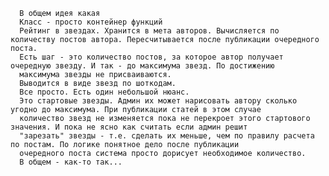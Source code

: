 
      В общем идея какая
      Класс - просто контейнер функций
      Рейтинг в звездах. Хранится в мета авторов. Вычисляется по количеству постов автора. Пересчитывается после публикации очередного поста.
      Есть шаг - это количество постов, за которое автор получает очередную звезду. И так - до максимума звезд. По достижению
      максимума звезды не присваиваются.
      Выводится в виде звезд по шоткодам.
      Все просто. Есть один небольшой нюанс.
      Это стартовые звезды. Админ их может нарисовать автору сколько угодно до максимума. При публикации статей в этом случае
      количество звезд не изменяется пока не перекроет этого стартового значения. И пока не ясно как считать если админ решит
      "зарезать" звезды - т.е. сделать их меньше, чем по правилу расчета по постам. По логике понятное дело после публикации
      очередного поста система просто дорисует необходимое количество.
      В общем - как-то так...
